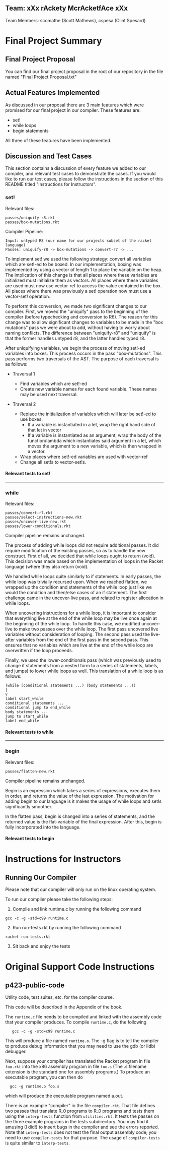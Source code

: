 Team: xXx rAckety McrAcketfAce xXx
----------------------------------

Team Members: scomathe (Scott Mathews), cspesa (Clint Spesard)

Final Project Summary
=====================
## Final Project Proposal

You can find our final project proposal in the root of our repository 
in the file named "Final Project Proposal.txt"

## Actual Features Implemented

As discussed in our proposal there are 3 main features which were promised
for our final project in our compiler. These features are:
* set!
* while loops
* begin statements

All three of these features have been implemented.

## Discussion and Test Cases

This section contains a discussion of every feature we added to our compiler,
and relevant test cases to demonstrate the cases. If you would like to run
our test cases, please follow the instructions in the section of this README
titled "Instructions for Instructors".

### set!

Relevant files:
```
passes/uniquify-r8.rkt
passes/box-mutations.rkt
```

Compiler Pipeline:
```
Input: untyped R8 (our name for our projects subset of the racket language)
Passes: uniquify-r8 -> box-mutations -> convert-r7 -> ...
```

To implement set! we used the following strategy: convert all variables which
are set!-ed to be boxed. In our implementation, boxing was implemented by using
a vector of length 1 to place the variable on the heap. The implication of
this change is that all places where these variables are initialized must initialize
them as vectors. All places where these variables are used must now use vector-ref
to access the value contained in the box. All places where there was previously
a set! operation now must use a vector-set! operation.

To perform this conversion, we made two significant changes to our compiler. First,
we moved the "uniquify" pass to the beginning of the compiler (before typechecking
and conversion to R6). The reason for this change was to allow significant changes
to variables to be made in the "box mutations" pass we were about to add, without
having to worry about naming conflicts. The difference between "uniquify-r8" and
"uniquify" is that the former handles untyped r8, and the latter handles typed r8.

After uniquifying variables, we begin the process of moving set!-ed variables
into boxes. This process occurs in the pass "box-mutations". This pass performs
two traversals of the AST. The purpose of each traversal is as follows:
* Traversal 1
  * Find variables which are set!-ed
  * Create new variable names for each found variable. These names may be used next traversal.

* Traversal 2
  * Replace the initialization of variables which will later be set!-ed to use boxes.
    * If a variable is instantiated in a let, wrap the right hand side of that let in vector
    * If a variable is instantiated as an argument, wrap the body of the function/lambda which instantiates said argument in a let, which moves the argument to a new variable, which is then wrapped in a vector.
  * Wrap places where set!-ed variables are used with vector-ref
  * Change all set!s to vector-set!s.

#### Relevant tests to set!

---

### while

Relevant files:
```
passes/convert-r7.rkt
passes/select-instructions-new.rkt
passes/uncover-live-new.rkt
passes/lower-conditionals.rkt
```

Compiler pipeline remains unchanged.

The process of adding while loops did not require additional passes. It did require modification of the
existing passes, so as to handle the new construct. First of all, we decided that while loops ought to
return (void). This decision was made based on the implementation of loops in the Racket language (where
they also return (void).

We handled while loops quite similarly to if statements. In early passes, the while loop was trivially recursed
upon. When we reached flatten, we wrapped up the condition and statements of the while loop just like we would
the condition and then/else cases of an if statement. The first challenge came in the uncover-live pass, and
related to register allocation in while loops.

When uncovering instructions for a while loop, it is important to consider that everything live at the end of
the while loop may be live once again at the beginning of the while loop. To handle this case, we modified
uncover-live to make two passes over the while loop. The first pass uncovered live variables without consideration
of looping. The second pass used the live-after variables from the end of the first pass in the second pass. This
ensures that no variables which are live at the end of the while loop are overwritten if the loop proceeds.

Finally, we used the lower-conditionals pass (which was previously used to change if statements from a nested form
to a series of statements, labels, and jumps) to lower while loops as well. This translation of a while loop is as
follows:
```racket
(while (conditional statements ...) (body statements ...)) 
|
v
label start_while
conditional statements ...
conditional jump to end_while
body statements ...
jump to start_while
label end_while
```

#### Relevant tests to while

---

### begin

Relevant files:
```
passes/flatten-new.rkt
```

Compiler pipeline remains unchanged.

Begin is an expression which takes a series of expressions, executes them in order, and returns the value 
of the last expression. The motivation for adding begin to our language is it makes the usage of while loops
and set!s significantly smoother.

In the flatten pass, begin is changed into a series of statements, and the returned value is the flat-variable
of the final expression. After this, begin is fully incorporated into the language.

#### Relevant tests to begin


Instructions for Instructors
============================
## Running Our Compiler

Please note that our compiler will only run on the linux operating system.

To run our compiler please take the following steps:

1. Compile and link runtime.c by running the following command

```
gcc -c -g -std=c99 runtime.c
```

2. Run run-tests.rkt by running the following command

```
racket run-tests.rkt
```

3. Sit back and enjoy the tests


Original Support Code Instructions
==================================
## p423-public-code
Utility code, test suites, etc. for the compiler course.

This code will be described in the Appendix of the book.

The `runtime.c` file needs to be compiled and linked with the assembly
code that your compiler produces. To compile `runtime.c`, do the
following
```
   gcc -c -g -std=c99 runtime.c
```
This will produce a file named `runtime.o`. The -g flag is to tell the
compiler to produce debug information that you may need to use
the gdb (or lldb) debugger.

Next, suppose your compiler has translated the Racket program in file
`foo.rkt` into the x86 assembly program in file `foo.s` (The .s filename
extension is the standard one for assembly programs.) To produce
an executable program, you can then do
```
  gcc -g runtime.o foo.s
```
which will produce the executable program named a.out.

There is an example "compiler" in the file `compiler.rkt`.  That
file defines two passes that translate R_0 programs to R_0 programs
and tests them using the `interp-tests` function from `utilities.rkt`. It
tests the passes on the three example programs in the tests
subdirectory. You may find it amusing (I did!) to insert bugs in the
compiler and see the errors reported. Note that `interp-tests` does not
test the final output assembly code; you need to use `compiler-tests`
for that purpose. The usage of `compiler-tests` is quite similar to
`interp-tests`.

